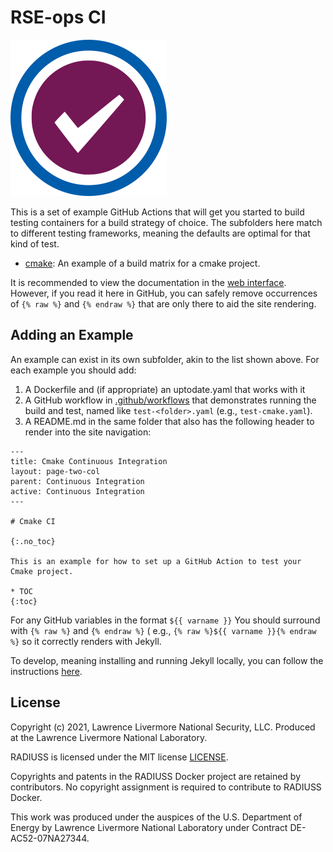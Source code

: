 # RSE-ops CI

![img/rse-ops-ci.png](img/rse-ops-ci.png)

This is a set of example GitHub Actions that will get you started to build
testing containers for a build strategy of choice. 
The subfolders here match to different testing frameworks, meaning the defaults
are optimal for that kind of test.

 - [cmake](cmake): An example of a build matrix for a cmake project.

It is recommended to view the documentation in the [web interface](https://rse-ops.github.io/ci/).
However, if you read it here in GitHub, you can safely remove occurrences of `{% raw %}` and `{% endraw %}`
that are only there to aid the site rendering.

## Adding an Example

An example can exist in its own subfolder, akin to the list shown above.
For each example you should add:

1. A Dockerfile and (if appropriate) an uptodate.yaml that works with it
2. A GitHub workflow in [.github/workflows](.github/workflows) that demonstrates running the build and test, named like `test-<folder>.yaml` (e.g., `test-cmake.yaml`).
3. A README.md in the same folder that also has the following header to render into the site navigation:


```
---
title: Cmake Continuous Integration
layout: page-two-col
parent: Continuous Integration
active: Continuous Integration
---

# Cmake CI

{:.no_toc}

This is an example for how to set up a GitHub Action to test your Cmake project.

* TOC
{:toc}
```

For any GitHub variables in the format `${{ varname }}` You should surround with `{% raw %}` and `{% endraw %}`
( e.g., `{% raw %}${{ varname }}{% endraw %}` so it correctly renders with Jekyll. 

To develop, meaning installing and running Jekyll locally, you can follow
the instructions [here](https://github.com/rse-ops/rse-ops.github.io#development).

License
-------

Copyright (c) 2021, Lawrence Livermore National Security, LLC. 
Produced at the Lawrence Livermore National Laboratory.

RADIUSS is licensed under the MIT license [LICENSE](./LICENSE).

Copyrights and patents in the RADIUSS Docker project are retained by
contributors. No copyright assignment is required to contribute to RADIUSS
Docker.

This work was produced under the auspices of the U.S. Department of
Energy by Lawrence Livermore National Laboratory under Contract
DE-AC52-07NA27344.

